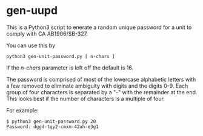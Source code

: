 # gen-uupd
This is a Python3 script to enerate a random unique password for a
unit to comply with CA AB1906/SB-327.

You can use this by 
```
python3 gen-unit-password.py [ n-chars ]
```
If the _n-chars_ parameter is left off the default is 16.

The password is comprised of most of the lowercase alphabetic letters
with a few removed to eliminate ambiguity with digits and the digits
0-9. Each group of four characters is separated by a "-" with the
remainder at the end. This looks best if the number of characters is a
multiple of four.

For example:
```
$ python3 gen-unit-password.py 20
Password: dggd-tqy2-cmxm-42ah-e3g1
```
